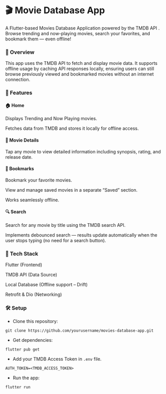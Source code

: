 # 🎬 Movie Database App

A Flutter-based Movies Database Application powered by the TMDB API
.
Browse trending and now-playing movies, search your favorites, and bookmark them — even offline!

### 🚀 Overview

This app uses the TMDB API to fetch and display movie data.
It supports offline usage by caching API responses locally, ensuring users can still browse previously viewed and bookmarked movies without an internet connection.

### 📱 Features
#### 🏠 Home

Displays Trending and Now Playing movies.

Fetches data from TMDB and stores it locally for offline access.

#### 🎥 Movie Details

Tap any movie to view detailed information including synopsis, rating, and release date.

#### 🔖 Bookmarks

Bookmark your favorite movies.

View and manage saved movies in a separate “Saved” section.

Works seamlessly offline.

#### 🔍 Search

Search for any movie by title using the TMDB search API.

Implements debounced search — results update automatically when the user stops typing (no need for a search button).

### 🧩 Tech Stack

Flutter (Frontend)

TMDB API (Data Source)

Local Database (Offline support – Drift)

Retrofit & Dio (Networking)


### 🛠️ Setup

- Clone this repository:

```
git clone https://github.com/yourusername/movies-database-app.git
```


- Get dependencies:

```
flutter pub get
```


- Add your TMDB Access Token in `.env` file.
```
AUTH_TOKEN=<TMDB_ACCESS_TOKEN>
```

- Run the app:

```
flutter run
```

